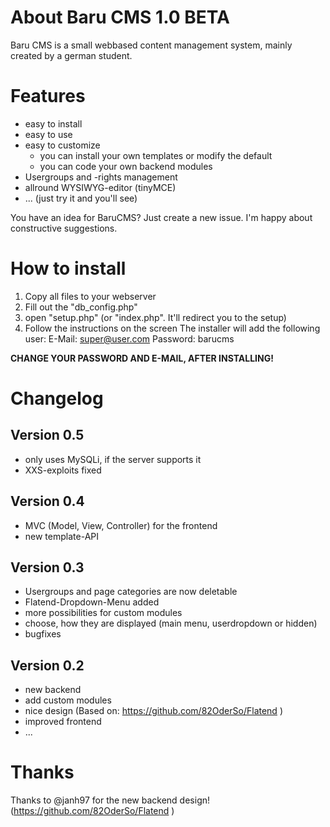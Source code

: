 # About Baru CMS 1.0 BETA
Baru CMS is a small webbased content management system, mainly created by a german student.

# Features
* easy to install
* easy to use
* easy to customize
  * you can install your own templates or modify the default
  * you can code your own backend modules
* Usergroups and -rights management
* allround WYSIWYG-editor (tinyMCE)
* ... (just try it and you'll see)

You have an idea for BaruCMS? Just create a new issue. I'm happy about constructive suggestions.

# How to install
1. Copy all files to your webserver
2. Fill out the "db_config.php"
3. open "setup.php" (or "index.php". It'll redirect you to the setup)
4. Follow the instructions on the screen
The installer will add the following user:
 E-Mail: super@user.com
 Password: barucms


__CHANGE YOUR PASSWORD AND E-MAIL, AFTER INSTALLING!__

# Changelog
## Version 0.5
* only uses MySQLi, if the server supports it
* XXS-exploits fixed

## Version 0.4
* MVC (Model, View, Controller) for the frontend
* new template-API

## Version 0.3
* Usergroups and page categories are now deletable
* Flatend-Dropdown-Menu added
* more possibilities for custom modules
 * choose, how they are displayed (main menu, userdropdown or hidden)
* bugfixes
 
## Version 0.2
* new backend
 * add custom modules
 * nice design (Based on: https://github.com/82OderSo/Flatend )
* improved frontend
* ...

# Thanks
Thanks to @janh97 for the new backend design! (https://github.com/82OderSo/Flatend )
